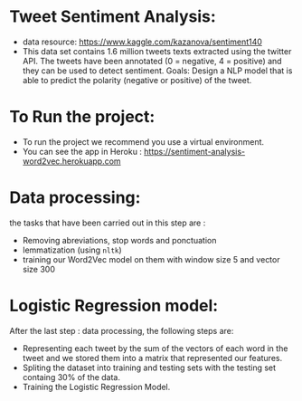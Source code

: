 # Tweet Sentiment Analysis:
- data resource: https://www.kaggle.com/kazanova/sentiment140
- This data set contains 1.6 million tweets texts extracted using the twitter API. The tweets have been annotated (0 = negative, 4 = positive) and they can be used to detect sentiment. Goals:
Design a NLP model that is able to predict the polarity (negative or positive) of the tweet. 


# To Run the project:
- To run the project we recommend you use a virtual environment.
- You can see the app in Heroku : https://sentiment-analysis-word2vec.herokuapp.com

# Data processing:
the tasks that have been carried out in this step are :

- Removing abreviations, stop words and ponctuation 
- lemmatization  (using <code>nltk</code>)
- training our Word2Vec model on them with window size 5 and vector size 300

# Logistic Regression model:
After the last step : data processing, the following steps are: <br/>
- Representing each tweet by the sum of the vectors of each word in the tweet and we stored them into a matrix that represented our features.
- Spliting the dataset into training and testing sets with the testing set containg 30% of the data.
- Training the Logistic Regression Model.
